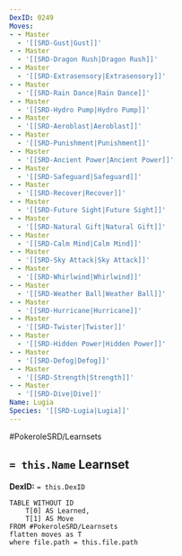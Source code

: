 ```yaml
---
DexID: 0249
Moves:
- - Master
  - '[[SRD-Gust|Gust]]'
- - Master
  - '[[SRD-Dragon Rush|Dragon Rush]]'
- - Master
  - '[[SRD-Extrasensory|Extrasensory]]'
- - Master
  - '[[SRD-Rain Dance|Rain Dance]]'
- - Master
  - '[[SRD-Hydro Pump|Hydro Pump]]'
- - Master
  - '[[SRD-Aeroblast|Aeroblast]]'
- - Master
  - '[[SRD-Punishment|Punishment]]'
- - Master
  - '[[SRD-Ancient Power|Ancient Power]]'
- - Master
  - '[[SRD-Safeguard|Safeguard]]'
- - Master
  - '[[SRD-Recover|Recover]]'
- - Master
  - '[[SRD-Future Sight|Future Sight]]'
- - Master
  - '[[SRD-Natural Gift|Natural Gift]]'
- - Master
  - '[[SRD-Calm Mind|Calm Mind]]'
- - Master
  - '[[SRD-Sky Attack|Sky Attack]]'
- - Master
  - '[[SRD-Whirlwind|Whirlwind]]'
- - Master
  - '[[SRD-Weather Ball|Weather Ball]]'
- - Master
  - '[[SRD-Hurricane|Hurricane]]'
- - Master
  - '[[SRD-Twister|Twister]]'
- - Master
  - '[[SRD-Hidden Power|Hidden Power]]'
- - Master
  - '[[SRD-Defog|Defog]]'
- - Master
  - '[[SRD-Strength|Strength]]'
- - Master
  - '[[SRD-Dive|Dive]]'
Name: Lugia
Species: '[[SRD-Lugia|Lugia]]'
---
```


#PokeroleSRD/Learnsets

## `= this.Name` Learnset

**DexID:** `= this.DexID`

```dataview
TABLE WITHOUT ID
    T[0] AS Learned,
    T[1] AS Move
FROM #PokeroleSRD/Learnsets
flatten moves as T
where file.path = this.file.path
```

